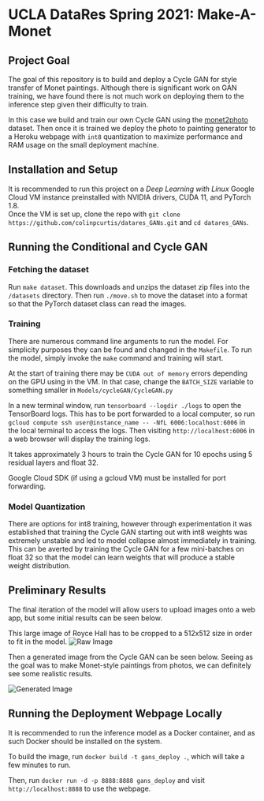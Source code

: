 # UCLA DataRes Spring 2021: Make-A-Monet

## Project Goal

The goal of this repository is to build and deploy a Cycle GAN for style transfer of Monet paintings.  Although there is significant work on GAN training, we have found there is not much work on deploying them to the inference step given their difficulty to train.  

In this case we build and train our own Cycle GAN using the [monet2photo](https://people.eecs.berkeley.edu/~taesung_park/CycleGAN/datasets/) dataset.  Then once it is trained we deploy the photo to painting generator to a Heroku webpage with ```int8``` quantization to maximize performance and RAM usage on the small deployment machine.  

## Installation and Setup

It is recommended to run this project on a _Deep Learning with Linux_ Google Cloud VM instance preinstalled with NVIDIA drivers, CUDA 11, and PyTorch 1.8.   
Once the VM is set up, clone the repo with ```git clone https://github.com/colinpcurtis/datares_GANs.git``` 
and ```cd datares_GANs```.

## Running the Conditional and Cycle GAN

### Fetching the dataset
Run ```make dataset```.  This downloads and unzips the dataset zip files into the ```/datasets``` directory.
Then run ```./move.sh``` to move the dataset into a format so that the PyTorch dataset class can read 
the images.

### Training
There are numerous command line arguments to run the model.  For simplicity purposes they can be found and changed in 
the ```Makefile```.  To run the model, simply invoke the ```make``` command and training will start.

At the start of training there may be ```CUDA out of memory``` errors depending on the GPU using in the VM.  In that case, change the ```BATCH_SIZE``` variable to something smaller in ```Models/cycleGAN/CycleGAN.py```

In a new terminal window, run ```tensorboard --logdir ./logs``` to open the TensorBoard logs.  This has to be port forwarded to a local computer, so run 
```gcloud compute ssh user@instance_name -- -NfL 6006:localhost:6006```
in the local terminal to access the logs. Then visiting ```http://localhost:6006``` in a web browser will display the training logs.

It takes approximately 3 hours to train the Cycle GAN for 10 epochs using 5 residual layers and float 32.  

Google Cloud SDK (if using a gcloud VM) must be installed for port forwarding.  

### Model Quantization 
There are options for int8 training, however through experimentation it was established that training the Cycle GAN starting out with int8 weights was extremely unstable and led to model collapse almost immediately in training.  
This can be averted by training the Cycle GAN for a few mini-batches on float 32 so that the model can learn weights that will produce a stable weight distribution.  

## Preliminary Results
The final iteration of the model will allow users to upload images onto a web app, but some initial results can be seen below.  

This large image of Royce Hall has to be cropped to a 512x512 size in order to fit in the model.
![Raw Image](/Deploy/test3.jpeg)

Then a generated image from the Cycle GAN can be seen below.  Seeing as the goal was to make Monet-style paintings from photos, we can definitely see some realistic results.

![Generated Image](/Deploy/pred3.jpg)


## Running the Deployment Webpage Locally

It is recommended to run the inference model as a Docker container, and as such Docker should be installed on the system.

To build the image, run ```docker build -t gans_deploy .```, which will take a few minutes to run.  

Then, run ```docker run -d -p 8888:8888 gans_deploy``` and visit ```http://localhost:8888``` to use the webpage.  
